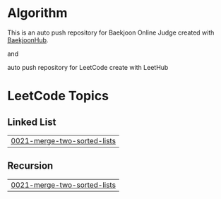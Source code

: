 # Algorithm
This is an auto push repository for Baekjoon Online Judge created with [BaekjoonHub](https://github.com/BaekjoonHub/BaekjoonHub).

and 

auto push repository for LeetCode create with LeetHub

<!---LeetCode Topics Start-->
# LeetCode Topics
## Linked List
|  |
| ------- |
| [0021-merge-two-sorted-lists](https://github.com/JSeHoone/Algorithm/tree/master/0021-merge-two-sorted-lists) |
## Recursion
|  |
| ------- |
| [0021-merge-two-sorted-lists](https://github.com/JSeHoone/Algorithm/tree/master/0021-merge-two-sorted-lists) |
<!---LeetCode Topics End-->